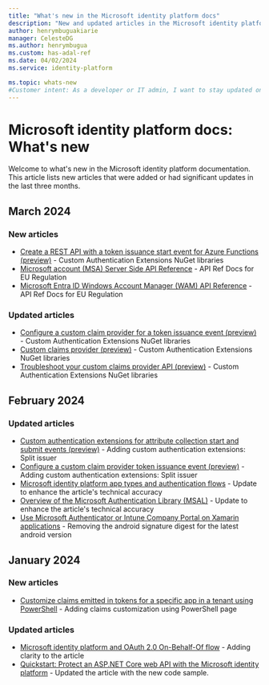 ```yaml
---
title: "What's new in the Microsoft identity platform docs"
description: "New and updated articles in the Microsoft identity platform documentation."
author: henrymbuguakiarie
manager: CelesteDG
ms.author: henrymbugua
ms.custom: has-adal-ref
ms.date: 04/02/2024
ms.service: identity-platform

ms.topic: whats-new
#Customer intent: As a developer or IT admin, I want to stay updated on the latest changes and additions to the Microsoft identity platform documentation, so that I can ensure that my applications and systems are using the most current and relevant information.
---
```


# Microsoft identity platform docs: What's new

Welcome to what's new in the Microsoft identity platform documentation. This article lists new articles that were added or had significant updates in the last three months.

## March 2024

### New articles

- [Create a REST API with a token issuance start event for Azure Functions (preview)](custom-extension-tokenissuancestart-setup.md) - Custom Authentication Extensions NuGet libraries
- [Microsoft account (MSA) Server Side API Reference](reference-msa-server-side-api.md) - API Ref Docs for EU Regulation
- [Microsoft Entra ID Windows Account Manager (WAM) API Reference](reference-entra-id-wam-api.md) - API Ref Docs for EU Regulation

### Updated articles

- [Configure a custom claim provider for a token issuance event (preview)](custom-extension-tokenissuancestart-configuration.md) - Custom Authentication Extensions NuGet libraries
- [Custom claims provider (preview)](custom-claims-provider-overview.md) - Custom Authentication Extensions NuGet libraries
- [Troubleshoot your custom claims provider API (preview)](custom-extension-troubleshoot.md) - Custom Authentication Extensions NuGet libraries

## February 2024

### Updated articles

- [Custom authentication extensions for attribute collection start and submit events (preview)](custom-extension-attribute-collection.md) - Adding custom authentication extensions: Split issuer
- [Configure a custom claim provider token issuance event (preview)](custom-extension-get-started.md) - Adding custom authentication extensions: Split issuer
- [Microsoft identity platform app types and authentication flows](authentication-flows-app-scenarios.md) - Update to enhance the article's technical accuracy
- [Overview of the Microsoft Authentication Library (MSAL)](msal-overview.md) - Update to enhance the article's technical accuracy
- [Use Microsoft Authenticator or Intune Company Portal on Xamarin applications](msal-net-use-brokers-with-xamarin-apps.md) - Removing the android signature digest for the latest android version

## January 2024

### New articles

- [Customize claims emitted in tokens for a specific app in a tenant using PowerShell](claims-customization-powershell.md) - Adding claims customization using PowerShell page

### Updated articles

- [Microsoft identity platform and OAuth 2.0 On-Behalf-Of flow](v2-oauth2-on-behalf-of-flow.md) - Adding clarity to the article
- [Quickstart: Protect an ASP.NET Core web API with the Microsoft identity platform](quickstart-web-api-aspnet-core-protect-api.md) - Updated the article with the new code sample.
